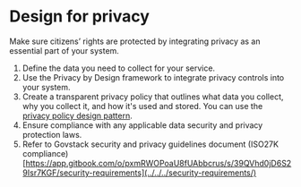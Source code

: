 # Design for privacy

Make sure citizens’ rights are protected by integrating privacy as an essential part of your system.

1. Define the data you need to collect for your service.
2. Use the Privacy by Design framework to integrate privacy controls into your system.
3. Create a transparent privacy policy that outlines what data you collect, why you collect it, and how it's used and stored. You can use the [privacy policy design pattern](../../service-patterns/design-patterns/privacy-policy.md).
4. Ensure compliance with any applicable data security and privacy protection laws.
5. Refer to Govstack security and privacy guidelines document (ISO27K compliance) [https://app.gitbook.com/o/pxmRWOPoaU8fUAbbcrus/s/39QVhd0jD6S29Isr7KGF/security-requirements](../../../security-requirements/)
